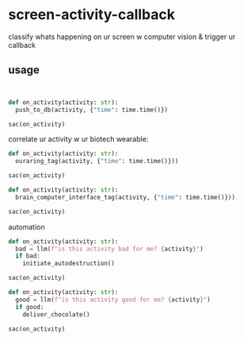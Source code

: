 # screen-activity-callback

classify whats happening on ur screen w computer vision & trigger ur callback

## usage

```python


def on_activity(activity: str):
  push_to_db(activity, {"time": time.time()})

sac(on_activity)
```

correlate ur activity w ur biotech wearable:


```python
def on_activity(activity: str):
  ouraring_tag(activity, {"time": time.time()}))

sac(on_activity)
```

```python
def on_activity(activity: str):
  brain_computer_interface_tag(activity, {"time": time.time()}))

sac(on_activity)
```


automation

```python
def on_activity(activity: str):
  bad = llm(f"is this activity bad for me? {activity}")
  if bad:
    initiate_autodestruction()

sac(on_activity)
```

```python
def on_activity(activity: str):
  good = llm(f"is this activity good for me? {activity}")
  if good:
    deliver_chocolate()

sac(on_activity)
```
